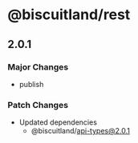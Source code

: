 # @biscuitland/rest

## 2.0.1

### Major Changes

-   publish

### Patch Changes

-   Updated dependencies
    -   @biscuitland/api-types@2.0.1
